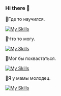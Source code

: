 ### Hi there 👋

💬Где то научился.

[![My Skills](https://skillicons.dev/icons?i=py,js,html,css,powershell,c,cpp,bash)](https://skillicons.dev)

💬Что то могу.

[![My Skills](https://skillicons.dev/icons?i=sass,bootstrap,django,tailwind)](https://skillicons.dev)

💬Мог бы похвастаться.

[![My Skills](https://skillicons.dev/icons?i=bots,fastapi,npm,styledcomponents,git,yarn)](https://skillicons.dev)

💬Я у мамы молодец.

[![My Skills](https://skillicons.dev/icons?i=windows,figma,linux,pycharm,sublime,vscode)](https://skillicons.dev)

<!--
**Azazzele/Azazzele** is a ✨ _special_ ✨ repository because its `README.md` (this file) appears on your GitHub profile.

Here are some ideas to get you started:

- 🔭 I’m currently working on ...
- 🌱 I’m currently learning ...
- 👯 I’m looking to collaborate on ...
- 🤔 I’m looking for help with ...
- 💬 Ask me about ...
- 📫 How to reach me: ...
- 😄 Pronouns: ...
- ⚡ Fun fact: ...
-->
